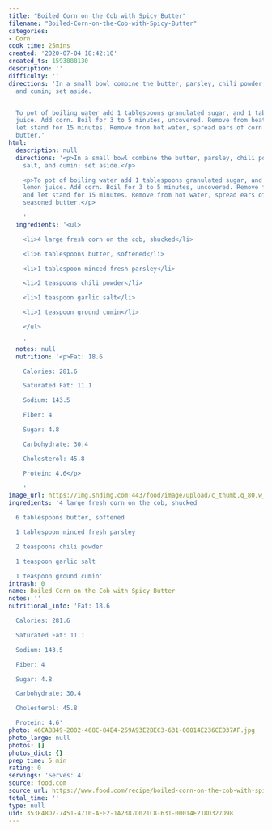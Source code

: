```yaml
---
title: "Boiled Corn on the Cob with Spicy Butter"
filename: "Boiled-Corn-on-the-Cob-with-Spicy-Butter"
categories:
- Corn
cook_time: 25mins
created: '2020-07-04 18:42:10'
created_ts: 1593888130
description: ''
difficulty: ''
directions: 'In a small bowl combine the butter, parsley, chili powder, garlic salt,
  and cumin; set aside.


  To pot of boiling water add 1 tablespoons granulated sugar, and 1 tablespoons lemon
  juice. Add corn. Boil for 3 to 5 minutes, uncovered. Remove from heat, cover and
  let stand for 15 minutes. Remove from hot water, spread ears of corn with seasoned
  butter.'
html:
  description: null
  directions: '<p>In a small bowl combine the butter, parsley, chili powder, garlic
    salt, and cumin; set aside.</p>

    <p>To pot of boiling water add 1 tablespoons granulated sugar, and 1 tablespoons
    lemon juice. Add corn. Boil for 3 to 5 minutes, uncovered. Remove from heat, cover
    and let stand for 15 minutes. Remove from hot water, spread ears of corn with
    seasoned butter.</p>

    '
  ingredients: '<ul>

    <li>4 large fresh corn on the cob, shucked</li>

    <li>6 tablespoons butter, softened</li>

    <li>1 tablespoon minced fresh parsley</li>

    <li>2 teaspoons chili powder</li>

    <li>1 teaspoon garlic salt</li>

    <li>1 teaspoon ground cumin</li>

    </ul>

    '
  notes: null
  nutrition: '<p>Fat: 18.6

    Calories: 281.6

    Saturated Fat: 11.1

    Sodium: 143.5

    Fiber: 4

    Sugar: 4.8

    Carbohydrate: 30.4

    Cholesterol: 45.8

    Protein: 4.6</p>

    '
image_url: https://img.sndimg.com:443/food/image/upload/c_thumb,q_80,w_562,h_316/v1/img/recipes/11/83/24/pic90MKXk.jpg
ingredients: '4 large fresh corn on the cob, shucked

  6 tablespoons butter, softened

  1 tablespoon minced fresh parsley

  2 teaspoons chili powder

  1 teaspoon garlic salt

  1 teaspoon ground cumin'
intrash: 0
name: Boiled Corn on the Cob with Spicy Butter
notes: ''
nutritional_info: 'Fat: 18.6

  Calories: 281.6

  Saturated Fat: 11.1

  Sodium: 143.5

  Fiber: 4

  Sugar: 4.8

  Carbohydrate: 30.4

  Cholesterol: 45.8

  Protein: 4.6'
photo: 46CABB49-2002-468C-84E4-259A93E2BEC3-631-00014E236CED37AF.jpg
photo_large: null
photos: []
photos_dict: {}
prep_time: 5 min
rating: 0
servings: 'Serves: 4'
source: food.com
source_url: https://www.food.com/recipe/boiled-corn-on-the-cob-with-spicy-butter-118324
total_time: ''
type: null
uid: 353F48D7-7451-4710-AEE2-1A2387D021C8-631-00014E218D327D98
---
```

